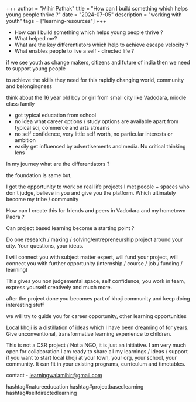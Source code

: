 +++
author = "Mihir Pathak"
title = "How can I build something which helps young people thrive ?"
date = "2024-07-05"
description = "working with youth"
tags = ["learning-resources"]
+++

- How can I build something which helps young people thrive ?
- What helped me?
- What are the key differentiators which help to achieve escape velocity ?
- What enables people to live a self - directed life ?

if we see youth as change makers, citizens and future of india then we need to support young people

to achieve the skills they need for this rapidly changing world, community and belongingness

think about the 16 year old boy or girl from small city like Vadodara, middle class family

- got typical education from school
- no idea what career options / study options are available apart from typical sci, commerce and arts streams
- no self confidence, very little self worth, no particular interests or ambition
- easily get influenced by advertisements and media. No critical thinking lens

In my journey what are the differentiators ?

the foundation is same but,

I got the opportunity to work on real life projects
I met people + spaces who don't judge, believe in you and give you the platform. Which ultimately become my tribe / community

How can I create this for friends and peers in Vadodara and my hometown Padra ?

Can project based learning become a starting point ?

Do one research / making / solving/entrepreneurship project around your city. Your questions, your ideas.

I will connect you with subject matter expert, will fund your project, will connect you with further opportunity  (internship / course / job / funding / learning)

This gives you non judgemental space, self confidence, you work in team, express yourself creatively and much more.

after the project done you becomes part of khoji community and keep doing interesting stuff

we will try to guide you for career opportunity, other learning opportunities

Local khoji is a distillation of ideas which I have been dreaming of for years. 
Give unconventional, transformative learning experience to children.

This is not a CSR project / Not a NGO, it is just an initiative. I am very much open for collaboration
I am ready to share all my learnings / ideas / support  if you want to start local khoji at your town, your org, your school, your community. It can fit in your existing programs, curriculum and timetables. 

contact - learningwalamihir@gmail.com

hashtag#natureeducation hashtag#projectbasedlearning hashtag#selfdirectedlearning